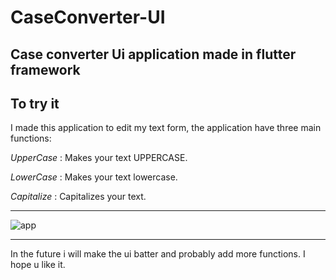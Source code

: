 # CaseConverter-UI
Case converter Ui application made in flutter framework
---
To try it 
---
I made this application to edit my text form, the application have three main functions:


*UpperCase* : Makes your text UPPERCASE.

*LowerCase* : Makes your text lowercase.

*Capitalize* : Capitalizes your text.

---
![app](https://github.com/harumans/CaseConverter-UI/assets/121347481/2eb3583b-0a21-4f97-91aa-30eb7d295509)

---
In the future i will make the ui batter and probably add more functions. I hope u like it.
